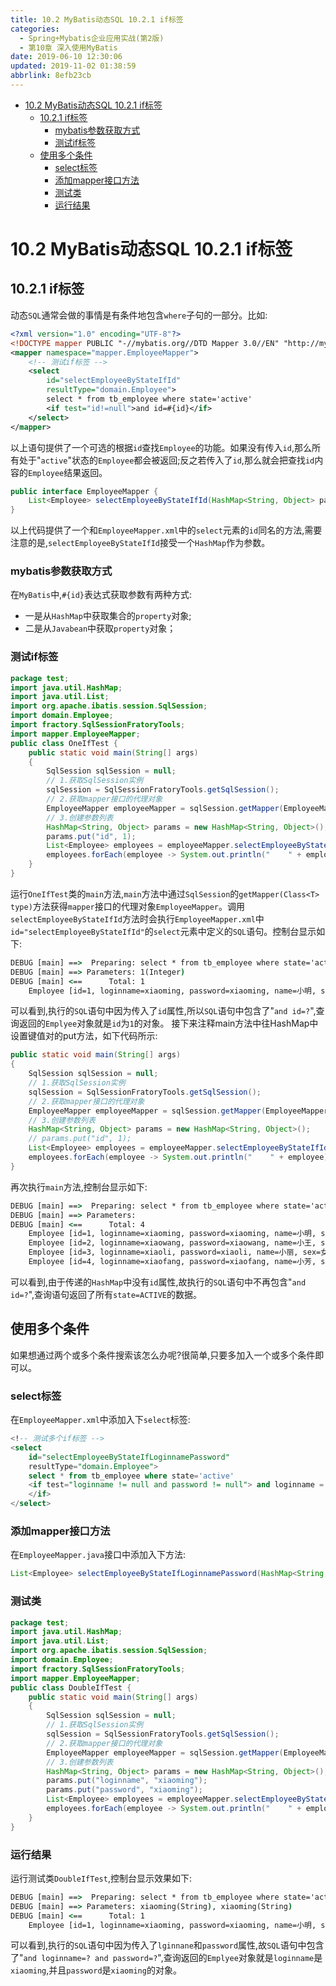 ```yaml
---
title: 10.2 MyBatis动态SQL 10.2.1 if标签
categories: 
  - Spring+Mybatis企业应用实战(第2版)
  - 第10章 深入使用MyBatis
date: 2019-06-10 12:30:06
updated: 2019-11-02 01:38:59
abbrlink: 8efb23cb
---
```

- [10.2 MyBatis动态SQL 10.2.1 if标签](/ReadingNotes/8efb23cb/#10-2-MyBatis动态SQL-10-2-1-if标签)
    - [10.2.1 if标签](/ReadingNotes/8efb23cb/#10-2-1-if标签)
        - [mybatis参数获取方式](/ReadingNotes/8efb23cb/#mybatis参数获取方式)
        - [测试if标签](/ReadingNotes/8efb23cb/#测试if标签)
    - [使用多个条件](/ReadingNotes/8efb23cb/#使用多个条件)
        - [select标签](/ReadingNotes/8efb23cb/#select标签)
        - [添加mapper接口方法](/ReadingNotes/8efb23cb/#添加mapper接口方法)
        - [测试类](/ReadingNotes/8efb23cb/#测试类)
        - [运行结果](/ReadingNotes/8efb23cb/#运行结果)

<!--more-->
<script src="https://cdn.bootcss.com/jquery/3.4.0/jquery.slim.min.js"></script>
<script>$(document).ready(function () {$(".post-body > ul:nth-child(1)").hide();});</script>

<!--end-->
# 10.2 MyBatis动态SQL 10.2.1 if标签 #
## 10.2.1 if标签 ##
动态`SQL`通常会做的事情是有条件地包含`where`子句的一部分。比如:
```xml
<?xml version="1.0" encoding="UTF-8"?>
<!DOCTYPE mapper PUBLIC "-//mybatis.org//DTD Mapper 3.0//EN" "http://mybatis.org/dtd/mybatis-3-mapper.dtd" >
<mapper namespace="mapper.EmployeeMapper">
    <!-- 测试if标签 -->
    <select
        id="selectEmployeeByStateIfId"
        resultType="domain.Employee">
        select * from tb_employee where state='active'
        <if test="id!=null">and id=#{id}</if>
    </select>
</mapper>
```
以上语句提供了一个可选的根据`id`查找`Employee`的功能。如果没有传入`id`,那么所有处于"`active`"状态的`Employee`都会被返回;反之若传入了`id`,那么就会把查找`id`内容的`Employee`结果返回。
```java
public interface EmployeeMapper {
    List<Employee> selectEmployeeByStateIfId(HashMap<String, Object> params);
}
```
以上代码提供了一个和`EmployeeMapper.xml`中的`select`元素的`id`同名的方法,需要注意的是,`selectEmployeeByStateIfId`接受一个`HashMap`作为参数。
### mybatis参数获取方式 ###
在`MyBatis`中,`#{id}`表达式获取参数有两种方式:
- 一是从`HashMap`中获取集合的`property`对象;
- 二是从`Javabean`中获取`property`对象；

### 测试if标签 ###
```java
package test;
import java.util.HashMap;
import java.util.List;
import org.apache.ibatis.session.SqlSession;
import domain.Employee;
import fractory.SqlSessionFratoryTools;
import mapper.EmployeeMapper;
public class OneIfTest {
    public static void main(String[] args)
    {
        SqlSession sqlSession = null;
        // 1.获取SqlSession实例
        sqlSession = SqlSessionFratoryTools.getSqlSession();
        // 2.获取mapper接口的代理对象
        EmployeeMapper employeeMapper = sqlSession.getMapper(EmployeeMapper.class);
        // 3.创建参数列表
        HashMap<String, Object> params = new HashMap<String, Object>();
        params.put("id", 1);
        List<Employee> employees = employeeMapper.selectEmployeeByStateIfId(params);
        employees.forEach(employee -> System.out.println("    " + employee));
    }
}
```
运行`OneIfTest`类的`main`方法,`main`方法中通过`SqlSession`的`getMapper(Class<T> type)`方法获得`mapper`接口的代理对象`EmployeeMapper`。调用`selectEmployeeByStateIfId`方法时会执行`EmployeeMapper.xml`中`id="selectEmployeeByStateIfId"`的`select`元素中定义的`SQL`语句。控制台显示如下:
```cmd
DEBUG [main] ==>  Preparing: select * from tb_employee where state='active' and id=? 
DEBUG [main] ==> Parameters: 1(Integer)
DEBUG [main] <==      Total: 1
    Employee [id=1, loginname=xiaoming, password=xiaoming, name=小明, sex=男, age=19, phone=123456789123, sal=9800.0, state=active]
```
可以看到,执行的`SQL`语句中因为传入了`id`属性,所以`SQL`语句中包含了"`and id=?`",查询返回的`Emplyee`对象就是`id`为`1`的对象。
接下来注释main方法中往HashMap中设置键值对的put方法，如下代码所示:
```java
public static void main(String[] args)
{
    SqlSession sqlSession = null;
    // 1.获取SqlSession实例
    sqlSession = SqlSessionFratoryTools.getSqlSession();
    // 2.获取mapper接口的代理对象
    EmployeeMapper employeeMapper = sqlSession.getMapper(EmployeeMapper.class);
    // 3.创建参数列表
    HashMap<String, Object> params = new HashMap<String, Object>();
    // params.put("id", 1);
    List<Employee> employees = employeeMapper.selectEmployeeByStateIfId(params);
    employees.forEach(employee -> System.out.println("    " + employee));
}
```
再次执行`main`方法,控制台显示如下:
```cmd
DEBUG [main] ==>  Preparing: select * from tb_employee where state='active' 
DEBUG [main] ==> Parameters: 
DEBUG [main] <==      Total: 4
    Employee [id=1, loginname=xiaoming, password=xiaoming, name=小明, sex=男, age=19, phone=123456789123, sal=9800.0, state=active]
    Employee [id=2, loginname=xiaowang, password=xiaowang, name=小王, sex=男, age=21, phone=123456789123, sal=6800.0, state=active]
    Employee [id=3, loginname=xiaoli, password=xiaoli, name=小丽, sex=女, age=23, phone=123456789123, sal=7800.0, state=active]
    Employee [id=4, loginname=xiaofang, password=xiaofang, name=小芳, sex=女, age=22, phone=123456789123, sal=8800.0, state=active]
```
可以看到,由于传递的`HashMap`中没有`id`属性,故执行的`SQL`语句中不再包含"`and id=?`",查询语句返回了所有`state=ACTIVE`的数据。
## 使用多个条件 ##
如果想通过两个或多个条件搜索该怎么办呢?很简单,只要多加入一个或多个条件即可以。
### select标签 ###
在`EmployeeMapper.xml`中添加入下`select`标签:
```sql
<!-- 测试多个if标签 -->
<select
    id="selectEmployeeByStateIfLoginnamePassword"
    resultType="domain.Employee">
    select * from tb_employee where state='active'
    <if test="loginname != null and password != null"> and loginname = #{loginname} and password = #{password}
    </if>
</select>
```
### 添加mapper接口方法 ###
在`EmployeeMapper.java`接口中添加入下方法:
```java
List<Employee> selectEmployeeByStateIfLoginnamePassword(HashMap<String, Object> params);
```
### 测试类 ###
```java
package test;
import java.util.HashMap;
import java.util.List;
import org.apache.ibatis.session.SqlSession;
import domain.Employee;
import fractory.SqlSessionFratoryTools;
import mapper.EmployeeMapper;
public class DoubleIfTest {
    public static void main(String[] args)
    {
        SqlSession sqlSession = null;
        // 1.获取SqlSession实例
        sqlSession = SqlSessionFratoryTools.getSqlSession();
        // 2.获取mapper接口的代理对象
        EmployeeMapper employeeMapper = sqlSession.getMapper(EmployeeMapper.class);
        // 3.创建参数列表
        HashMap<String, Object> params = new HashMap<String, Object>();
        params.put("loginname", "xiaoming");
        params.put("password", "xiaoming");
        List<Employee> employees = employeeMapper.selectEmployeeByStateIfLoginnamePassword(params);
        employees.forEach(employee -> System.out.println("    " + employee));
    }
}
```
### 运行结果 ###
运行测试类`DoubleIfTest`,控制台显示效果如下:
```cmd
DEBUG [main] ==>  Preparing: select * from tb_employee where state='active' and loginname = ? and password = ? 
DEBUG [main] ==> Parameters: xiaoming(String), xiaoming(String)
DEBUG [main] <==      Total: 1
    Employee [id=1, loginname=xiaoming, password=xiaoming, name=小明, sex=男, age=19, phone=123456789123, sal=9800.0, state=active]
```
可以看到,执行的`SQL`语句中因为传入了`lginnane`和`password`属性,故`SQL`语句中包含了"`and loginname=? and password=?`",查询返回的`Emplyee`对象就是`loginname`是`xiaoming`,并且`password`是`xiaoming`的对象。
